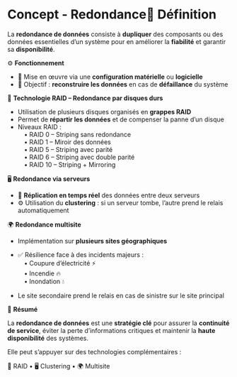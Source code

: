 # Concept - Redondance📌 **Définition**

La **redondance de données** consiste à **dupliquer** des composants ou des données essentielles d’un système pour en améliorer la **fiabilité** et garantir sa **disponibilité**.

⚙️ **Fonctionnement**

- 🔧 Mise en œuvre via une **configuration matérielle** ou **logicielle**
- 🎯 Objectif : **reconstruire les données** en cas de **défaillance** du système



💽 **Technologie RAID – Redondance par disques durs**

- Utilisation de plusieurs disques organisés en **grappes RAID**
- Permet de **répartir les données** et de compenser la panne d’un disque
- Niveaux RAID :  
   • RAID 0 – Striping sans redondance  
   • RAID 1 – Miroir des données  
   • RAID 5 – Striping avec parité  
   • RAID 6 – Striping avec double parité  
   • RAID 10 – Striping + Mirroring



🖥️ **Redondance via serveurs**

- 🔁 **Réplication en temps réel** des données entre deux serveurs
- ⚙️ Utilisation du **clustering** : si un serveur tombe, l’autre prend le relais automatiquement



🌍 **Redondance multisite**

- Implémentation sur **plusieurs sites géographiques**
- ✅ Résilience face à des incidents majeurs :  
   • Coupure d’électricité ⚡  
   • Incendie 🔥  
   • Inondation 💧

- Le site secondaire prend le relais en cas de sinistre sur le site principal

🔄 **Résumé**

La **redondance de données** est une **stratégie clé** pour assurer la **continuité de service**, éviter la perte d’informations critiques et maintenir la **haute disponibilité** des systèmes.

Elle peut s’appuyer sur des technologies complémentaires :

💽 RAID • 🖥️ Clustering • 🌍 Multisite
